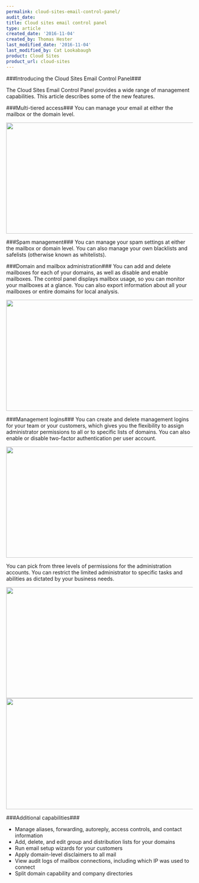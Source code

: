 ```yaml
---
permalink: cloud-sites-email-control-panel/
audit_date:
title: Cloud sites email control panel
type: article
created_date: '2016-11-04'
created_by: Thomas Hester
last_modified_date: '2016-11-04'
last_modified_by: Cat Lookabaugh
product: Cloud Sites
product_url: cloud-sites
---
```

###Introducing the Cloud Sites Email Control Panel###

The Cloud Sites Email Control Panel provides a wide range of management
capabilities.  This article describes some of the new features.

###Multi-tiered access###
You can manage your email at either the mailbox or the domain level.

<img src="{% asset_path cloud-sites/cloud-sites-email-control-panel/CSECP2.png %}" width="655" height="299" />

###Spam management###
You can manage your spam settings at either the mailbox or domain level. You
can also manage your own blacklists and safelists (otherwise known as
whitelists).

###Domain and mailbox administration###
You can add and delete mailboxes for each of your domains, as well as disable
and enable mailboxes.  The control panel displays mailbox usage, so you can
monitor your mailboxes at a glance. You can also export information about all
your mailboxes or entire domains for local analysis.

<img src="{% asset_path cloud-sites/cloud-sites-email-control-panel/CSECP3.png %}" width="655" height="299" />

###Management logins###
You can create and delete management logins for your team or your customers,
which gives you the flexibility to assign administrator permissions to all or
to specific lists of domains.  You can also enable or disable two-factor
authentication per user account.

<img src="{% asset_path cloud-sites/cloud-sites-email-control-panel/CSECP4.png %}" width="655" height="299" />


You can pick from three levels of permissions for the administration accounts.
You can restrict the limited administrator to specific tasks and abilities
as dictated by your business needs.

<img src="{% asset_path cloud-sites/cloud-sites-email-control-panel/CSECP5.png %}" width="655" height="299" />

<img src="{% asset_path cloud-sites/cloud-sites-email-control-panel/CSECP6.png %}" width="655" height="299" />

###Additional capabilities###

- Manage aliases, forwarding, autoreply, access controls, and contact information
- Add, delete, and edit group and distribution lists for your domains
- Run email setup wizards for your customers
- Apply domain-level disclaimers to all mail
- View audit logs of mailbox connections, including which IP was used to connect
- Split domain capability and company directories

